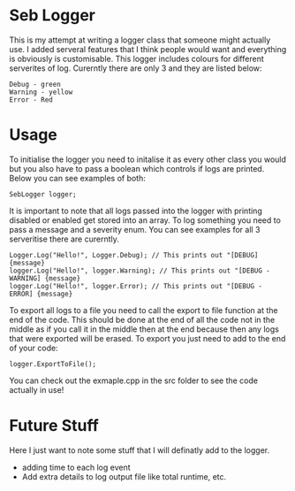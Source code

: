 # Seb Logger  
  
This is my attempt at writing a logger class that someone might actually use. I added serveral features that I think people would want and everything is obviously
is customisable. This logger includes colours for different serverites of log. Curerntly there are only 3 and they are listed below:  
  
```
Debug - green  
Warning - yellow  
Error - Red
```
  
# Usage  
  
To initialise the logger you need to initalise it as every other class you would but you also have to pass a boolean which controls if logs are printed. Below you can see examples of both:  
```
SebLogger logger;
```
  
It is important to note that all logs passed into the logger with printing disabled or enabled get stored into an array. To log something you need to pass a message and a severity enum. You can see examples for all 3 serveritise there are curerntly.  
```
Logger.Log("Hello!", Logger.Debug); // This prints out "[DEBUG] {message}
logger.Log("Hello!", logger.Warning); // This prints out "[DEBUG - WARNING] {message}
logger.Log("Hello!", logger.Error); // This prints out "[DEBUG - ERROR] {message}
```  

To export all logs to a file you need to call the export to file function at the end of the code. This should be done at the end of all the code not in the middle as if you call it in the middle then at the end because then any logs that were exported will be erased. To export you just need to add to the end of your code: 
```
logger.ExportToFile();
```

You can check out the exmaple.cpp in the src folder to see the code actually in use!

# Future Stuff

Here I just want to note some stuff that I will definatly add to the logger.
- adding time to each log event
- Add extra details to log output file like total runtime, etc.

